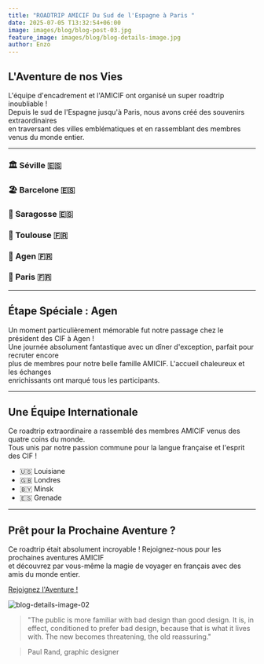 ```yaml
---
title: "ROADTRIP AMICIF Du Sud de l'Espagne à Paris "
date: 2025-07-05 T13:32:54+06:00
image: images/blog/blog-post-03.jpg
feature_image: images/blog/blog-details-image.jpg
author: Enzo
---
```



## L'Aventure de nos Vies

L'équipe d'encadrement et l'AMICIF ont organisé un super roadtrip inoubliable !  
Depuis le sud de l'Espagne jusqu'à Paris, nous avons créé des souvenirs extraordinaires  
en traversant des villes emblématiques et en rassemblant des membres venus du monde entier.

---

### 🏛️ Séville 🇪🇸

### 🏖️ Barcelone 🇪🇸

### 🏰 Saragosse 🇪🇸

### 🌹 Toulouse 🇫🇷

### 🍇 Agen 🇫🇷

### 🗼 Paris 🇫🇷

---

## Étape Spéciale : Agen

Un moment particulièrement mémorable fut notre passage chez le président des CIF à Agen !  
Une journée absolument fantastique avec un dîner d'exception, parfait pour recruter encore  
plus de membres pour notre belle famille AMICIF. L'accueil chaleureux et les échanges  
enrichissants ont marqué tous les participants.

---

## Une Équipe Internationale

Ce roadtrip extraordinaire a rassemblé des membres AMICIF venus des quatre coins du monde.  
Tous unis par notre passion commune pour la langue française et l'esprit des CIF !

- 🇺🇸 Louisiane  
- 🇬🇧 Londres  
- 🇧🇾 Minsk  
- 🇪🇸 Grenade  

---

## Prêt pour la Prochaine Aventure ?

Ce roadtrip était absolument incroyable ! Rejoignez-nous pour les prochaines aventures AMICIF  
et découvrez par vous-même la magie de voyager en français avec des amis du monde entier.

[Rejoignez l'Aventure !](https://amisite-cif-1958.firebaseapp.com/contact)


![blog-details-image-02](https://user-images.githubusercontent.com/16266381/71399826-2009b380-264f-11ea-9bc3-59d7fa9a9994.jpg)


> "The public is more familiar with bad design than good design. It is, in effect, conditioned to prefer bad design, because that is what it lives with. The new becomes threatening, the old reassuring."


> Paul Rand, graphic designer

